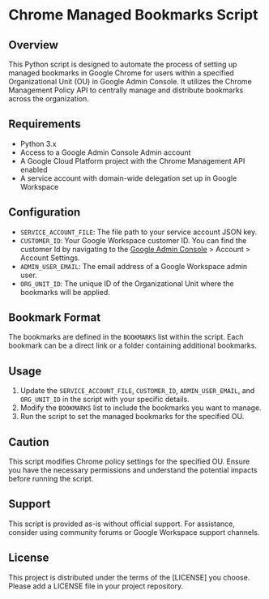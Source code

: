 # Chrome Managed Bookmarks Script

## Overview
This Python script is designed to automate the process of setting up managed bookmarks in Google Chrome for users within a specified Organizational Unit (OU) in Google Admin Console. It utilizes the Chrome Management Policy API to centrally manage and distribute bookmarks across the organization.

## Requirements
- Python 3.x
- Access to a Google Admin Console Admin account
- A Google Cloud Platform project with the Chrome Management API enabled
- A service account with domain-wide delegation set up in Google Workspace

## Configuration
- `SERVICE_ACCOUNT_FILE`: The file path to your service account JSON key.
- `CUSTOMER_ID`: Your Google Workspace customer ID. You can find the customer Id by navigating to the [Google Admin Console](https://admin.google.com/) > Account > Account Settings.
- `ADMIN_USER_EMAIL`: The email address of a Google Workspace admin user.
- `ORG_UNIT_ID`: The unique ID of the Organizational Unit where the bookmarks will be applied.

## Bookmark Format
The bookmarks are defined in the `BOOKMARKS` list within the script. Each bookmark can be a direct link or a folder containing additional bookmarks.

## Usage
1. Update the `SERVICE_ACCOUNT_FILE`, `CUSTOMER_ID`, `ADMIN_USER_EMAIL`, and `ORG_UNIT_ID` in the script with your specific details.
2. Modify the `BOOKMARKS` list to include the bookmarks you want to manage.
3. Run the script to set the managed bookmarks for the specified OU.

## Caution
This script modifies Chrome policy settings for the specified OU. Ensure you have the necessary permissions and understand the potential impacts before running the script.

## Support
This script is provided as-is without official support. For assistance, consider using community forums or Google Workspace support channels.

## License
This project is distributed under the terms of the [LICENSE] you choose. Please add a LICENSE file in your project repository.
